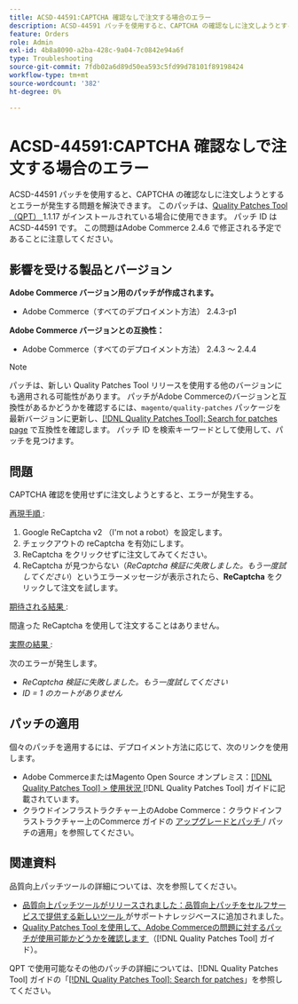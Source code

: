 ```yaml
---
title: ACSD-44591:CAPTCHA 確認なしで注文する場合のエラー
description: ACSD-44591 パッチを使用すると、CAPTCHA の確認なしに注文しようとするとエラーが発生する問題を解決できます。
feature: Orders
role: Admin
exl-id: 4b8a8090-a2ba-428c-9a04-7c0842e94a6f
type: Troubleshooting
source-git-commit: 7fdb02a6d89d50ea593c5fd99d78101f89198424
workflow-type: tm+mt
source-wordcount: '382'
ht-degree: 0%

---
```


# ACSD-44591:CAPTCHA 確認なしで注文する場合のエラー

ACSD-44591 パッチを使用すると、CAPTCHA の確認なしに注文しようとするとエラーが発生する問題を解決できます。
このパッチは、[Quality Patches Tool （QPT） ](https://experienceleague.adobe.com/en/docs/commerce-operations/tools/quality-patches-tool/quality-patches-tool-to-self-serve-quality-patches)1.1.17 がインストールされている場合に使用できます。 パッチ ID は ACSD-44591 です。 この問題はAdobe Commerce 2.4.6 で修正される予定であることに注意してください。

## 影響を受ける製品とバージョン

**Adobe Commerce バージョン用のパッチが作成されます。**

* Adobe Commerce（すべてのデプロイメント方法） 2.4.3-p1

**Adobe Commerce バージョンとの互換性：**

* Adobe Commerce（すべてのデプロイメント方法） 2.4.3 ～ 2.4.4

>[!NOTE]
>
>パッチは、新しい Quality Patches Tool リリースを使用する他のバージョンにも適用される可能性があります。 パッチがAdobe Commerceのバージョンと互換性があるかどうかを確認するには、`magento/quality-patches` パッケージを最新バージョンに更新し、[[!DNL Quality Patches Tool]: Search for patches page](https://experienceleague.adobe.com/en/docs/commerce-operations/tools/quality-patches-tool/quality-patches-tool-to-self-serve-quality-patches) で互換性を確認します。 パッチ ID を検索キーワードとして使用して、パッチを見つけます。

## 問題

CAPTCHA 確認を使用せずに注文しようとすると、エラーが発生する。

<u> 再現手順 </u>:

1. Google ReCaptcha v2 （I&#39;m not a robot）を設定します。
1. チェックアウトの reCaptcha を有効にします。
1. ReCaptcha をクリックせずに注文してみてください。
1. ReCaptcha が見つからない（*ReCaptcha 検証に失敗しました。もう一度試してください*）というエラーメッセージが表示されたら、**ReCaptcha** をクリックして注文を試します。

<u> 期待される結果 </u>:

間違った ReCaptcha を使用して注文することはありません。

<u> 実際の結果 </u>:

次のエラーが発生します。

* *ReCaptcha 検証に失敗しました。もう一度試してください*
* *ID = 1 のカートがありません*

## パッチの適用

個々のパッチを適用するには、デプロイメント方法に応じて、次のリンクを使用します。

* Adobe CommerceまたはMagento Open Source オンプレミス：[[!DNL Quality Patches Tool] > 使用状況 ](/help/tools/quality-patches-tool/usage.md) [!DNL Quality Patches Tool] ガイドに記載されています。
* クラウドインフラストラクチャー上のAdobe Commerce：クラウドインフラストラクチャー上のCommerce ガイドの [ アップグレードとパッチ ](https://experienceleague.adobe.com/docs/commerce-cloud-service/user-guide/develop/upgrade/apply-patches.html)/ パッチの適用」を参照してください。

## 関連資料

品質向上パッチツールの詳細については、次を参照してください。

* [ 品質向上パッチツールがリリースされました：品質向上パッチをセルフサービスで提供する新しいツール ](https://experienceleague.adobe.com/en/docs/commerce-operations/tools/quality-patches-tool/quality-patches-tool-to-self-serve-quality-patches) がサポートナレッジベースに追加されました。
* [Quality Patches Tool を使用して、Adobe Commerceの問題に対するパッチが使用可能かどうかを確認します ](/help/tools/quality-patches-tool/patches-available-in-qpt/check-patch-for-magento-issue-with-magento-quality-patches.md) （[!DNL Quality Patches Tool] ガイド）。

QPT で使用可能なその他のパッチの詳細については、[!DNL Quality Patches Tool] ガイドの「[[!DNL Quality Patches Tool]: Search for patches](https://experienceleague.adobe.com/tools/commerce-quality-patches/index.html)」を参照してください。
